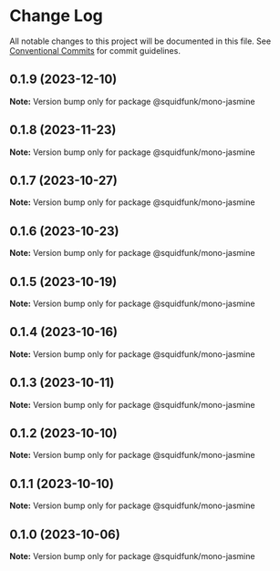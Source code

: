 # Change Log

All notable changes to this project will be documented in this file.
See [Conventional Commits](https://conventionalcommits.org) for commit guidelines.

## 0.1.9 (2023-12-10)

**Note:** Version bump only for package @squidfunk/mono-jasmine





## 0.1.8 (2023-11-23)

**Note:** Version bump only for package @squidfunk/mono-jasmine





## 0.1.7 (2023-10-27)

**Note:** Version bump only for package @squidfunk/mono-jasmine





## 0.1.6 (2023-10-23)

**Note:** Version bump only for package @squidfunk/mono-jasmine





## 0.1.5 (2023-10-19)

**Note:** Version bump only for package @squidfunk/mono-jasmine





## 0.1.4 (2023-10-16)

**Note:** Version bump only for package @squidfunk/mono-jasmine





## 0.1.3 (2023-10-11)

**Note:** Version bump only for package @squidfunk/mono-jasmine





## 0.1.2 (2023-10-10)

**Note:** Version bump only for package @squidfunk/mono-jasmine





## 0.1.1 (2023-10-10)

**Note:** Version bump only for package @squidfunk/mono-jasmine





## 0.1.0 (2023-10-06)

**Note:** Version bump only for package @squidfunk/mono-jasmine
